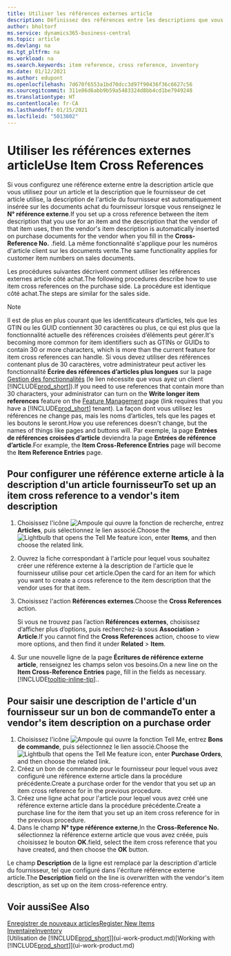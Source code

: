 ```yaml
---
title: Utiliser les références externes article
description: Définissez des références entre les descriptions que vous et votre fournisseur utilisez pour un article afin que vous puissiez insérer la description d’article du fournisseur dans les documents achat.
author: bholtorf
ms.service: dynamics365-business-central
ms.topic: article
ms.devlang: na
ms.tgt_pltfrm: na
ms.workload: na
ms.search.keywords: item reference, cross reference, inventory
ms.date: 01/12/2021
ms.author: edupont
ms.openlocfilehash: 7d670f6553a1bd70dcc3d97f90436f36c6627c56
ms.sourcegitcommit: 311e86d6abb9b59a5483324d8bb4cd1be7949248
ms.translationtype: HT
ms.contentlocale: fr-CA
ms.lasthandoff: 01/15/2021
ms.locfileid: "5013802"
---
```

# <a name="use-item-cross-references"></a><span data-ttu-id="28238-103">Utiliser les références externes article</span><span class="sxs-lookup"><span data-stu-id="28238-103">Use Item Cross References</span></span>
<span data-ttu-id="28238-104">Si vous configurez une référence externe entre la description article que vous utilisez pour un article et la description que le fournisseur de cet article utilise, la description de l'article du fournisseur est automatiquement insérée sur les documents achat du fournisseur lorsque vous renseignez le **N° référence externe**.</span><span class="sxs-lookup"><span data-stu-id="28238-104">If you set up a cross reference between the item description that you use for an item and the description that the vendor of that item uses, then the vendor's item description is automatically inserted on purchase documents for the vendor when you fill in the **Cross-Reference No.**</span></span> <span data-ttu-id="28238-105">.</span><span class="sxs-lookup"><span data-stu-id="28238-105">field.</span></span> <span data-ttu-id="28238-106">La même fonctionnalité s'applique pour les numéros d'article client sur les documents vente.</span><span class="sxs-lookup"><span data-stu-id="28238-106">The same functionality applies for customer item numbers on sales documents.</span></span>

<span data-ttu-id="28238-107">Les procédures suivantes décrivent comment utiliser les références externes article côté achat.</span><span class="sxs-lookup"><span data-stu-id="28238-107">The following procedures describe how to use item cross references on the purchase side.</span></span> <span data-ttu-id="28238-108">La procédure est identique côté achat.</span><span class="sxs-lookup"><span data-stu-id="28238-108">The steps are similar for the sales side.</span></span>

> [!NOTE]
> <span data-ttu-id="28238-109">Il est de plus en plus courant que les identificateurs d’articles, tels que les GTIN ou les GUID contiennent 30 caractères ou plus, ce qui est plus que la fonctionnalité actuelle des références croisées d’éléments peut gérer.</span><span class="sxs-lookup"><span data-stu-id="28238-109">It's becoming more common for item identifiers such as GTINs or GUIDs to contain 30 or more characters, which is more than the current feature for item cross references can handle.</span></span> <span data-ttu-id="28238-110">Si vous devez utiliser des références contenant plus de 30 caractères, votre administrateur peut activer les fonctionnalité **Écrire des références d’articles plus longues** sur la page [Gestion des fonctionnalités](https://businesscentral.dynamics.com/?page=2610) (le lien nécessite que vous ayez un client [!INCLUDE[prod_short](includes/prod_short.md)]).</span><span class="sxs-lookup"><span data-stu-id="28238-110">If you need to use references that contain more than 30 characters, your administrator can turn on the **Write longer item references** feature on the [Feature Management](https://businesscentral.dynamics.com/?page=2610) page (link requires that you have a [!INCLUDE[prod_short](includes/prod_short.md)] tenant).</span></span> <span data-ttu-id="28238-111">La façon dont vous utilisez les références ne change pas, mais les noms d’articles, tels que les pages et les boutons le seront.</span><span class="sxs-lookup"><span data-stu-id="28238-111">How you use references doesn't change, but the names of things like pages and buttons will.</span></span> <span data-ttu-id="28238-112">Par exemple, la page **Entrées de références croisées d’article** deviendra la page **Entrées de référence d’article**.</span><span class="sxs-lookup"><span data-stu-id="28238-112">For example, the **Item Cross-Reference Entries** page will become the **Item Reference Entries** page.</span></span>

## <a name="to-set-up-an-item-cross-reference-to-a-vendors-item-description"></a><span data-ttu-id="28238-113">Pour configurer une référence externe article à la description d'un article fournisseur</span><span class="sxs-lookup"><span data-stu-id="28238-113">To set up an item cross reference to a vendor's item description</span></span>

1. <span data-ttu-id="28238-114">Choisissez l'icône ![Ampoule qui ouvre la fonction de recherche](media/ui-search/search_small.png "Dites-moi ce que vous voulez faire"), entrez **Articles**, puis sélectionnez le lien associé.</span><span class="sxs-lookup"><span data-stu-id="28238-114">Choose the ![Lightbulb that opens the Tell Me feature](media/ui-search/search_small.png "Tell me what you want to do") icon, enter **Items**, and then choose the related link.</span></span>
2. <span data-ttu-id="28238-115">Ouvrez la fiche correspondant à l'article pour lequel vous souhaitez créer une référence externe à la description de l'article que le fournisseur utilise pour cet article.</span><span class="sxs-lookup"><span data-stu-id="28238-115">Open the card for an item for which you want to create a cross reference to the item description that the vendor uses for that item.</span></span>
3. <span data-ttu-id="28238-116">Choisissez l'action **Références externes**.</span><span class="sxs-lookup"><span data-stu-id="28238-116">Choose the **Cross References** action.</span></span>

     <span data-ttu-id="28238-117">Si vous ne trouvez pas l’action **Références externes**, choisissez d’afficher plus d’options, puis recherchez-la sous **Association** > **Article**.</span><span class="sxs-lookup"><span data-stu-id="28238-117">If you cannot find the **Cross References** action, choose to view more options, and then find it under **Related** > **Item**.</span></span>
  
4. <span data-ttu-id="28238-118">Sur une nouvelle ligne de la page **Écritures de référence externe article**, renseignez les champs selon vos besoins.</span><span class="sxs-lookup"><span data-stu-id="28238-118">On a new line on the **Item Cross-Reference Entries** page, fill in the fields as necessary.</span></span> [!INCLUDE[tooltip-inline-tip](includes/tooltip-inline-tip_md.md)]<span data-ttu-id="28238-119">.</span><span class="sxs-lookup"><span data-stu-id="28238-119">.</span></span>

## <a name="to-enter-a-vendors-item-description-on-a-purchase-order"></a><span data-ttu-id="28238-120">Pour saisir une description de l'article d'un fournisseur sur un bon de commande</span><span class="sxs-lookup"><span data-stu-id="28238-120">To enter a vendor's item description on a purchase order</span></span>

1. <span data-ttu-id="28238-121">Choisissez l'icône ![Ampoule qui ouvre la fonction Tell Me](media/ui-search/search_small.png "Dites-moi ce que vous voulez faire"), entrez **Bons de commande**, puis sélectionnez le lien associé.</span><span class="sxs-lookup"><span data-stu-id="28238-121">Choose the ![Lightbulb that opens the Tell Me feature](media/ui-search/search_small.png "Tell me what you want to do") icon, enter **Purchase Orders**, and then choose the related link.</span></span>
2. <span data-ttu-id="28238-122">Créez un bon de commande pour le fournisseur pour lequel vous avez configuré une référence externe article dans la procédure précédente.</span><span class="sxs-lookup"><span data-stu-id="28238-122">Create a purchase order for the vendor that you set up an item cross reference for in the previous procedure.</span></span>
3. <span data-ttu-id="28238-123">Créez une ligne achat pour l'article pour lequel vous avez créé une référence externe article dans la procédure précédente.</span><span class="sxs-lookup"><span data-stu-id="28238-123">Create a purchase line for the item that you set up an item cross reference for in the previous procedure.</span></span>
4. <span data-ttu-id="28238-124">Dans le champ **N° type référence externe**,</span><span class="sxs-lookup"><span data-stu-id="28238-124">In the **Cross-Reference No.**</span></span> <span data-ttu-id="28238-125">sélectionnez la référence externe article que vous avez créée, puis choisissez le bouton **OK**.</span><span class="sxs-lookup"><span data-stu-id="28238-125">field, select the item cross reference that you have created, and then choose the **OK** button.</span></span>

<span data-ttu-id="28238-126">Le champ **Description** de la ligne est remplacé par la description d'article du fournisseur, tel que configuré dans l'écriture référence externe article.</span><span class="sxs-lookup"><span data-stu-id="28238-126">The **Description** field on the line is overwritten with the vendor's item description, as set up on the item cross-reference entry.</span></span>

## <a name="see-also"></a><span data-ttu-id="28238-127">Voir aussi</span><span class="sxs-lookup"><span data-stu-id="28238-127">See Also</span></span>
[<span data-ttu-id="28238-128">Enregistrer de nouveaux articles</span><span class="sxs-lookup"><span data-stu-id="28238-128">Register New Items</span></span>](inventory-how-register-new-items.md)  
[<span data-ttu-id="28238-129">Inventaire</span><span class="sxs-lookup"><span data-stu-id="28238-129">Inventory</span></span>](inventory-manage-inventory.md)  
<span data-ttu-id="28238-130">[Utilisation de [!INCLUDE[prod_short](includes/prod_short.md)]](ui-work-product.md)</span><span class="sxs-lookup"><span data-stu-id="28238-130">[Working with [!INCLUDE[prod_short](includes/prod_short.md)]](ui-work-product.md)</span></span>
